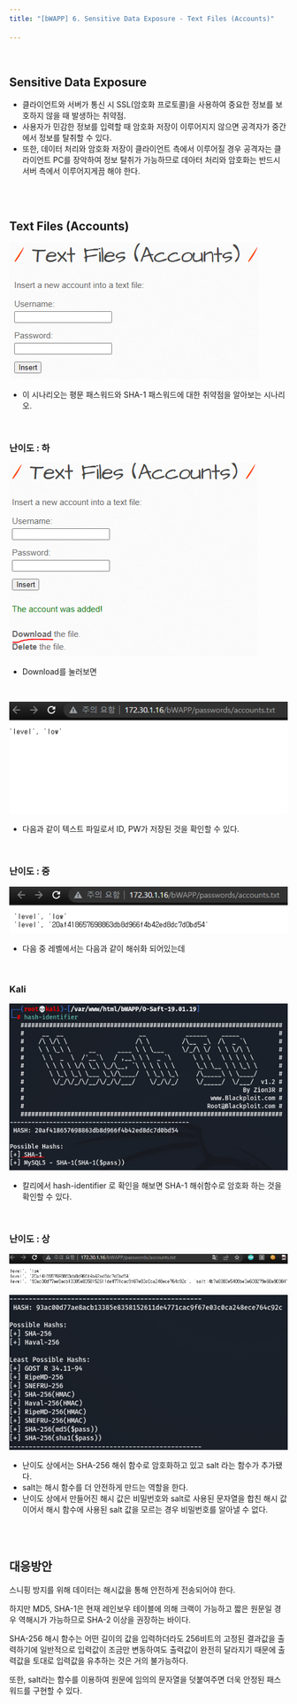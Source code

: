 ```yaml
---
title: "[bWAPP] 6. Sensitive Data Exposure - Text Files (Accounts)"

---
```


<br>

## Sensitive Data Exposure

- 클라이언트와 서버가 통신 시 SSL(암호화 프로토콜)을 사용하여 중요한 정보를 보호하지 않을 때 발생하는 취약점.
- 사용자가 민감한 정보를 입력할 때 암호화 저장이 이루어지지 않으면 공격자가 중간에서 정보를 탈취할 수 있다.
- 또한, 데이터 처리와 암호화 저장이 클라이언트 측에서 이루어질 경우 공격자는 클라이언트 PC를 장악하여 정보 탈취가 가능하므로 데아터 처리와 암호화는 반드시 서버 측에서 이루어지게끔 해야 한다.

<br><br>

## Text Files (Accounts)

![image-20220323213817015](https://raw.githubusercontent.com/EONION-TH3DB/image_repo/main/img/image-20220323213817015.png)

- 이 시나리오는 평문 패스워드와 SHA-1 패스워드에 대한 취약점을 알아보는 시나리오.

<BR>

### 난이도 : 하

![image-20220323214125112](https://raw.githubusercontent.com/EONION-TH3DB/image_repo/main/img/image-20220323214125112.png)

- Download를 눌러보면

<br>

![image-20220323214157729](https://raw.githubusercontent.com/EONION-TH3DB/image_repo/main/img/image-20220323214157729.png)

- 다음과 같이 텍스트 파일로서 ID, PW가 저장된 것을 확인할 수 있다.

<BR>

### 난이도 : 중		

![image-20220323214256401](https://raw.githubusercontent.com/EONION-TH3DB/image_repo/main/img/image-20220323214256401.png)

- 다음 중 레벨에서는 다음과 같이 해쉬화 되어있는데

<br>

### Kali

![image-20220323214413841](https://raw.githubusercontent.com/EONION-TH3DB/image_repo/main/img/image-20220323214413841.png)

- 칼리에서 hash-identifier 로 확인을 해보면 SHA-1 해쉬함수로 암호화 하는 것을 확인할 수 있다.

<BR>

### 난이도 : 상

![image-20220323214514064](https://raw.githubusercontent.com/EONION-TH3DB/image_repo/main/img/image-20220323214514064.png)

![image-20220323214607473](https://raw.githubusercontent.com/EONION-TH3DB/image_repo/main/img/image-20220323214607473.png)

- 난이도 상에서는 SHA-256 해쉬 함수로 암호화하고 있고 salt 라는 함수가 추가됐다.
- salt는 해시 함수를 더 안전하게 만드는 역할을 한다.
- 난이도 상에서 만들어진 해시 값은 비밀번호와 salt로 사용된 문자열을 합친 해시 값이어서 해시 함수에 사용된 salt 값을 모르는 경우 비밀번호를 알아낼 수 없다.

<br>

<br>

## 대응방안

스니핑 방지를 위해 데이터는 해시값을 통해 안전하게 전송되어야 한다.

하지만 MD5, SHA-1은 현재 레인보우 테이블에 의해 크랙이 가능하고 짧은 원문일 경우 역해시가 가능하므로 SHA-2 이상을 권장하는 바이다.

SHA-256 해시 함수는 어떤 길이의 값을 입력하더라도 256비트의 고정된 결과값을 출력하기에 일반적으로 입력값이 조금만 변동하여도 출력값이 완전히 달라지기 때문에 출력값을 토대로 입력값을 유추하는 것은 거의 불가능하다.

또한, salt라는 함수를 이용하여 원문에 임의의 문자열을 덧붙여주면 더욱 안정된 패스워드를 구현할 수 있다.
